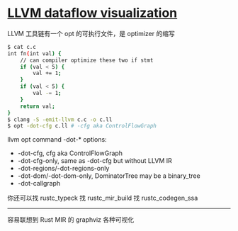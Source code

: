 # [LLVM dataflow visualization](2021/10/llvm_dataflow_visualization.md)

LLVM 工具链有一个 opt 的可执行文件，是 optimizer 的缩写

```bash
$ cat c.c
int fn(int val) {
    // can compiler optimize these two if stmt
    if (val < 5) {
        val += 1;
    }
    if (val < 5) {
        val -= 1;
    }
    return val;
}
$ clang -S -emit-llvm c.c -o c.ll
$ opt -dot-cfg c.ll # -cfg aka ControlFlowGraph
```

llvm opt command -dot-* options:
- -dot-cfg, cfg aka ControlFlowGraph
- -dot-cfg-only, same as -dot-cfg but without LLVM IR
- -dot-regions/-dot-regions-only
- -dot-dom/-dot-dom-only, DominatorTree may be a binary_tree
- -dot-callgraph 

你还可以找 rustc_typeck 找 rustc_mir_build 找 rustc_codegen_ssa

---

容易联想到 Rust MIR 的 graphviz 各种可视化
